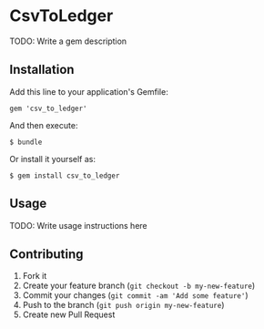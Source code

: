 # CsvToLedger

TODO: Write a gem description

## Installation

Add this line to your application's Gemfile:

    gem 'csv_to_ledger'

And then execute:

    $ bundle

Or install it yourself as:

    $ gem install csv_to_ledger

## Usage

TODO: Write usage instructions here

## Contributing

1. Fork it
2. Create your feature branch (`git checkout -b my-new-feature`)
3. Commit your changes (`git commit -am 'Add some feature'`)
4. Push to the branch (`git push origin my-new-feature`)
5. Create new Pull Request
